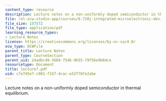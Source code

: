 ```yaml
---
content_type: resource
description: Lecture notes on a non-uniformly doped semiconductor in thermal equilibrium.
file: /ol-ocw-studio-app/courses/6-720j-integrated-microelectronic-devices-spring-2007/cfe745e7c001f3374cace32f78fe2abe_lecture7.pdf
file_size: 157572
file_type: application/pdf
learning_resource_types:
- Lecture Notes
license: https://creativecommons.org/licenses/by-nc-sa/4.0/
ocw_type: OCWFile
parent_title: Lecture Notes
parent_type: CourseSection
parent_uid: 24adbc49-3669-754b-9b55-79f56e9b84ce
resourcetype: Document
title: lecture7.pdf
uid: cfe745e7-c001-f337-4cac-e32f78fe2abe
---
```

Lecture notes on a non-uniformly doped semiconductor in thermal equilibrium.